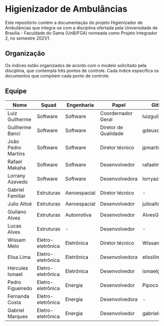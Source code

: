 # Higienizador de Ambulâncias

Este repositório contém a documentação do projeto Higienizador de Ambulâncias que integra-se
com a disciplina ofertada pela Universidade de Brasília - Faculdade do Gama
(UnB/FGA) nomeada como Projeto Integrador 2, no semestre 2021/1.

## Organização

Os índices estão organizados de acordo com o modelo solicitado pela disciplina,
que contempla três pontos de controle. Cada índice especifica os documentos que compõem cada ponto de controle.

## Equipe

| Nome                | Squad             | Engenharia   | Papel                | Github         |
|---------------------|-------------------|--------------|----------------------|----------------|
| Luiz Guilherme      | Software          | Software     | Coordernador Geral   | luizguilherme5 |
| Guilherme Banci     | Software          | Software     | Diretor de Qualidade | gdeusdara      |
| João Pedro Martins  | Software          | Software     | Diretor técnico      | jpmartins201   |
| Rafael Makaha       | Software          | Software     | Desenvolvedor        | rafaelmakaha   |
| Lorrany Azevedo     | Software          | Software     | Desenvolvedora       | lorryaze       |
| Gabriel Familiar    | Estruturas        | Aeroespacial | Diretor técnico      | -              |
| Julio Altoé         | Estruturas        | Aeroespacial | Desenvolvedor        | julioaltoe     |
| Giuliano Alves      | Estruturas        | Automotiva   | Desenvolvedor        | AlvesGiuliano  |
| Lucas Alves         | Estruturas        | -            | Desenvolvedor        | -              |
| Wissam Melo         | Eletro-eletrônica | Eletrônica   | Diretor técnico      | WissamMelo     |
| Elisa Lima          | Eletro-eletrônica | Eletrônica   | Desenvolvedora       | elissliima     |
| Hércules Ismael     | Eletro-eletrônica | Eletrônica   | Desenvolvedor        | ismaelg456g    |
| Pedro Figueiredo    | Eletro-eletrônica | Energia      | Desenvolvedor        | Pipoco1eng     |
| Fernanda Costa      | Eletro-eletrônica | Energia      | Desenvolvedora       | -              |
| Gabriel Marques     | Eletro-eletrônica | Energia      | Desenvolvedor        | gabrielnass    |